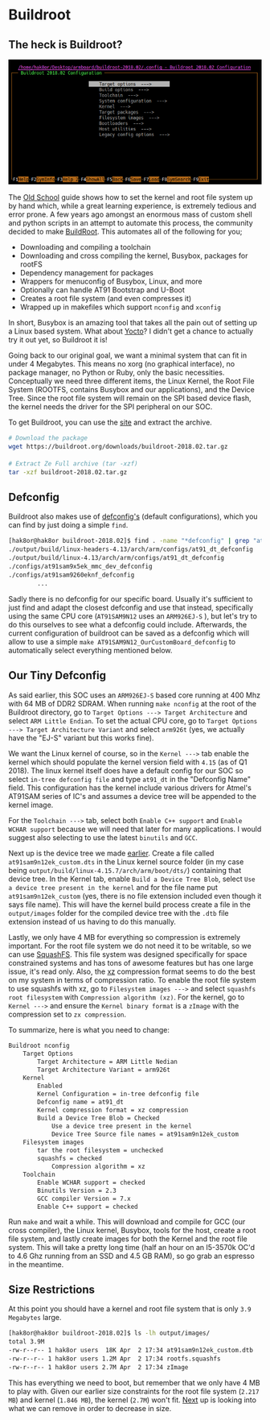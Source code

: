 # Buildroot

## The heck is Buildroot?

![Buldroot Example](images/Buildroot_Example.PNG)

The [Old School](OldSchool/readme.md) guide shows how to set the kernel and root file system up by hand which, while a great learning experience, is extremely tedious and error prone. A few years ago amongst an enormous mass of custom shell and python scripts in an attempt to automate this process, the community decided to make [BuildRoot](https://buildroot.org/). This automates all of the following for you;

- Downloading and compiling a toolchain
- Downloading and cross compiling the kernel, Busybox, packages for rootFS
- Dependency management for packages
- Wrappers for menuconfig of Busybox, Linux, and more
- Optionally can handle AT91 Bootstrap and U-Boot
- Creates a root file system (and even compresses it)
- Wrapped up in makefiles which support ```nconfig``` and ```xconfig```

In short, Busybox is an amazing tool that takes all the pain out of setting up a Linux based system. What about [Yocto](https://www.yoctoproject.org/)? I didn't get a chance to actually try it out yet, so Buildroot it is!

Going back to our original goal, we want a minimal system that can fit in under 4 Megabytes. This means no xorg (no graphical interface), no package manager, no Python or Ruby, only the basic necessities. Conceptually we need three different items, the Linux Kernel, the Root File System (ROOTFS, contains Busybox and our applications), and the Device Tree. Since the root file system will remain on the SPI based device flash, the kernel needs the driver for the SPI peripheral on our SOC.

To get Buildroot, you can use the [site](https://buildroot.org/download.html) and extract the archive.

```bash
# Download the package
wget https://buildroot.org/downloads/buildroot-2018.02.tar.gz

# Extract Ze Full archive (tar -xzf)
tar -xzf buildroot-2018.02.tar.gz
```

## Defconfig

Buildroot also makes use of [defconfig's](https://stackoverflow.com/questions/41885015/what-exactly-does-linux-kernels-make-defconfig-do) (default configurations), which you can find by just doing a simple ```find```.

```bash
[hak8or@hak8or buildroot-2018.02]$ find . -name "*defconfig" | grep "at91"
./output/build/linux-headers-4.13/arch/arm/configs/at91_dt_defconfig
./output/build/linux-4.13/arch/arm/configs/at91_dt_defconfig
./configs/at91sam9x5ek_mmc_dev_defconfig
./configs/at91sam9260eknf_defconfig
        ...
```

Sadly there is no defconfig for our specific board. Usually it's sufficient to just find and adapt the closest defconfig and use that instead, specifically using the same CPU core (```AT91SAM9N12``` uses an ```ARM926EJ-S``` ), but let's try to do this ourselves to see what a defconfig could include. Afterwards, the current configuration of buildroot can be saved as a defconfig which will allow to use a simple ```make AT91SAM9N12_OurCustomBoard_defconfig``` to automatically select everything mentioned below.

## Our Tiny Defconfig

As said earlier, this SOC uses an ```ARM926EJ-S``` based core running at 400 Mhz with 64 MB of DDR2 SDRAM. When running ```make nconfig``` at the root of the Buildroot directory, go to ```Target Options ---> Target Architecture``` and select ```ARM Little Endian```. To set the actual CPU core, go to ```Target Options ---> Target Architecture Variant``` and select ```arm926t``` (yes, we actually have the "EJ-S" variant but this works fine).

We want the Linux kernel of course, so in the ```Kernel --->``` tab enable the kernel which should populate the kernel version field with ```4.15``` (as of Q1 2018). The linux kernel itself does have a default config for our SOC so select ```in-tree defconfig file``` and type ```at91_dt``` in the "Defconfig Name" field. This configuration has the kernel include various drivers for Atmel's AT91SAM series of IC's and assumes a device tree will be appended to the kernel image.

For the ```Toolchain --->``` tab, select both ```Enable C++ support``` and ```Enable WCHAR support``` because we will need that later for many applications. I would suggest also selecting to use the latest ```binutils``` and ```GCC```.

Next up is the device tree we made [earlier](devicetree.md). Create a file called ```at91sam9n12ek_custom.dts``` in the Linux kernel source folder (in my case being ```output/build/linux-4.15.7/arch/arm/boot/dts/```) containing that device tree. In the Kernel tab, enable ```Build a Device Tree Blob```, select ```Use a device tree present in the kernel``` and for the file name put ```at91sam9n12ek_custom``` (yes, there is no file extension included even though it says file name). This will have the kernel build process create a file in the ```output/images``` folder for the compiled device tree with the ```.dtb``` file extension instead of us having to do this manually.

Lastly, we only have 4 MB for everything so compression is extremely important. For the root file system we do not need it to be writable, so we can use [SquashFS](https://elinux.org/Squash_FS_Howto). This file system was designed specifically for space constrained systems and has tons of awesome features but has one large issue, it's read only. Also, the [xz](https://tukaani.org/xz/format.html) compression format seems to do the best on my system in terms of compression ratio. To enable the root file system to use squashfs with xz, go to ```Filesystem images --->``` and select ```squashfs root filesystem``` with ```Compression algorithm (xz)```. For the kernel, go to ```Kernel --->``` and ensure the ```Kernel binary format``` is a ```zImage``` with the compression set to ```zx compression```.

To summarize, here is what you need to change:

```none
Buildroot nconfig
    Target Options
        Target Architecture = ARM Little Nedian
        Target Architecture Variant = arm926t
    Kernel
        Enabled
        Kernel Configuration = in-tree defconfig file
        Defconfig name = at91_dt
        Kernel compression format = xz compression
        Build a Device Tree Blob = Checked
            Use a device tree present in the kernel
            Device Tree Source file names = at91sam9n12ek_custom
    Filesystem images
        tar the root filesystem = unchecked
        squashfs = checked
            Compression algorithm = xz
    Toolchain
        Enable WCHAR support = checked
        Binutils Version = 2.3
        GCC compiler Version = 7.x
        Enable C++ support = checked
```

Run ```make``` and wait a while. This will download and compile for GCC (our cross compiler), the Linux kernel, Busybox, tools for the host, create a root file system, and lastly create images for both the Kernel and the root file system. This will take a pretty long time (half an hour on an I5-3570k OC'd to 4.6 Ghz running from an SSD and 4.5 GB RAM), so go grab an espresso in the meantime.

## Size Restrictions

At this point you should have a kernel and root file system that is only ```3.9 Megabytes``` large.

```bash
[hak8or@hak8or buildroot-2018.02]$ ls -lh output/images/
total 3.9M
-rw-r--r-- 1 hak8or users  18K Apr  2 17:34 at91sam9n12ek_custom.dtb
-rw-r--r-- 1 hak8or users 1.2M Apr  2 17:34 rootfs.squashfs
-rw-r--r-- 1 hak8or users 2.7M Apr  2 17:34 zImage
```

This has everything we need to boot, but remember that we only have 4 MB to play with. Given our earlier size constraints for the root file system (```2.217 MB```) and kernel (```1.846 MB```), the kernel (```2.7M```) won't fit. [Next](smaller.md) up is looking into what we can remove in order to decrease in size.
